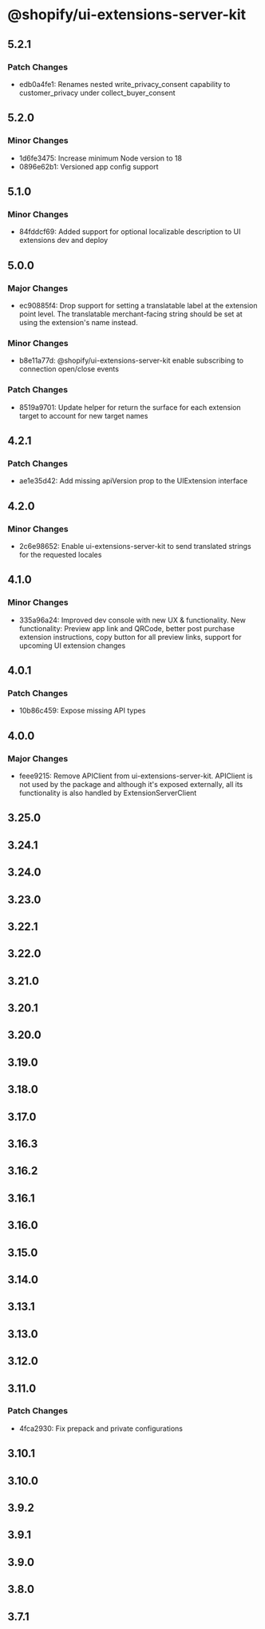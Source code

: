 # @shopify/ui-extensions-server-kit

## 5.2.1

### Patch Changes

- edb0a4fe1: Renames nested write_privacy_consent capability to customer_privacy under collect_buyer_consent

## 5.2.0

### Minor Changes

- 1d6fe3475: Increase minimum Node version to 18
- 0896e62b1: Versioned app config support

## 5.1.0

### Minor Changes

- 84fddcf69: Added support for optional localizable description to UI extensions dev and deploy

## 5.0.0

### Major Changes

- ec90885f4: Drop support for setting a translatable label at the extension point level.
  The translatable merchant-facing string should be set at using the extension's name instead.

### Minor Changes

- b8e11a77d: @shopify/ui-extensions-server-kit enable subscribing to connection open/close events

### Patch Changes

- 8519a9701: Update helper for return the surface for each extension target to account for new target names

## 4.2.1

### Patch Changes

- ae1e35d42: Add missing apiVersion prop to the UIExtension interface

## 4.2.0

### Minor Changes

- 2c6e98652: Enable ui-extensions-server-kit to send translated strings for the requested locales

## 4.1.0

### Minor Changes

- 335a96a24: Improved dev console with new UX & functionality. New functionality: Preview app link and QRCode, better post purchase extension instructions, copy button for all preview links, support for upcoming UI extension changes

## 4.0.1

### Patch Changes

- 10b86c459: Expose missing API types

## 4.0.0

### Major Changes

- feee9215: Remove APIClient from ui-extensions-server-kit. APIClient is not used by the package and although it's exposed externally, all its functionality is also handled by ExtensionServerClient

## 3.25.0

## 3.24.1

## 3.24.0

## 3.23.0

## 3.22.1

## 3.22.0

## 3.21.0

## 3.20.1

## 3.20.0

## 3.19.0

## 3.18.0

## 3.17.0

## 3.16.3

## 3.16.2

## 3.16.1

## 3.16.0

## 3.15.0

## 3.14.0

## 3.13.1

## 3.13.0

## 3.12.0

## 3.11.0

### Patch Changes

- 4fca2930: Fix prepack and private configurations

## 3.10.1

## 3.10.0

## 3.9.2

## 3.9.1

## 3.9.0

## 3.8.0

## 3.7.1
